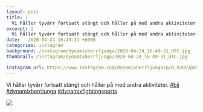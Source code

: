```yaml
---
layout: post
title: |
  Vi håller tyvärr fortsatt stängt och håller på med andra aktiviteter
excerpt: |
  Vi håller tyvärr fortsatt stängt och håller på med andra aktiviteter.   
date:   2020-04-24 16:49:31 +0000
categories: instagram
background: /instagram/dynamixherrljunga/2020-04-24_16-49-31_UTC.jpg
thumbnail: /instagram/dynamixherrljunga/2020-04-24_16-49-31_UTC.jpg

instagram_url: https://www.instagram.com/dynamixherrljunga/p/B_XvQP2pdUJ
---
```

Vi håller tyvärr fortsatt stängt och håller på med andra aktiviteter. [#bjj](https://www.instagram.com/explore/tags/bjj/) [#dynamixherrljunga](https://www.instagram.com/explore/tags/dynamixherrljunga/) [#dynamixfightingsports](https://www.instagram.com/explore/tags/dynamixfightingsports/)



<img src='{{ site.baseurl }}/instagram/dynamixherrljunga/2020-04-24_16-49-31_UTC.jpg' class='img-fluid' />

